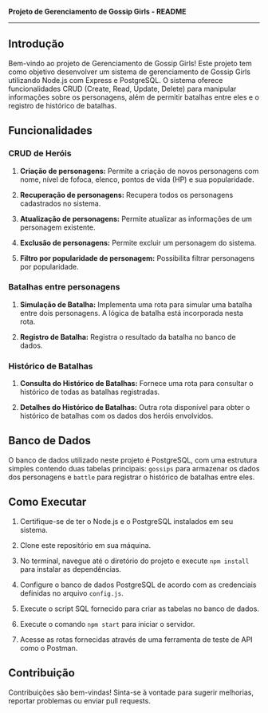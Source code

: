 **Projeto de Gerenciamento de Gossip Girls - README**

---

## Introdução

Bem-vindo ao projeto de Gerenciamento de Gossip Girls! Este projeto tem como objetivo desenvolver um sistema de gerenciamento de Gossip Girls utilizando Node.js com Express e PostgreSQL. O sistema oferece funcionalidades CRUD (Create, Read, Update, Delete) para manipular informações sobre os personagens, além de permitir batalhas entre eles e o registro de histórico de batalhas.

## Funcionalidades

### CRUD de Heróis

1. **Criação de personagens:** Permite a criação de novos personagens com nome, nível de fofoca, elenco, pontos de vida (HP) e sua popularidade.
   
2. **Recuperação de personagens:** Recupera todos os personagens cadastrados no sistema.
   
3. **Atualização de personagens:** Permite atualizar as informações de um personagem existente.
   
4. **Exclusão de personagens:** Permite excluir um personagem do sistema.
   
5. **Filtro por popularidade de personagem:** Possibilita filtrar personagens por popularidade.

### Batalhas entre personagens

1. **Simulação de Batalha:** Implementa uma rota para simular uma batalha entre dois personagens. A lógica de batalha está incorporada nesta rota.
   
2. **Registro de Batalha:** Registra o resultado da batalha no banco de dados.

### Histórico de Batalhas

1. **Consulta do Histórico de Batalhas:** Fornece uma rota para consultar o histórico de todas as batalhas registradas.
   
2. **Detalhes do Histórico de Batalhas:** Outra rota disponível para obter o histórico de batalhas com os dados dos heróis envolvidos.

## Banco de Dados

O banco de dados utilizado neste projeto é PostgreSQL, com uma estrutura simples contendo duas tabelas principais: `gossips` para armazenar os dados dos personagens e `battle` para registrar o histórico de batalhas entre eles.

## Como Executar

1. Certifique-se de ter o Node.js e o PostgreSQL instalados em seu sistema.
   
2. Clone este repositório em sua máquina.
   
3. No terminal, navegue até o diretório do projeto e execute `npm install` para instalar as dependências.
   
4. Configure o banco de dados PostgreSQL de acordo com as credenciais definidas no arquivo `config.js`.
   
5. Execute o script SQL fornecido para criar as tabelas no banco de dados.
   
6. Execute o comando `npm start` para iniciar o servidor.
   
7. Acesse as rotas fornecidas através de uma ferramenta de teste de API como o Postman.

## Contribuição

Contribuições são bem-vindas! Sinta-se à vontade para sugerir melhorias, reportar problemas ou enviar pull requests.
